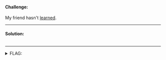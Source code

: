 #### Challenge:

My friend hasn't [learned](./shark2.pcapng ":ignore").

---

#### Solution:

```bash
```

---

<details><summary>FLAG:</summary>

```
actf{i_see_you}
```

</details>
<br/>
